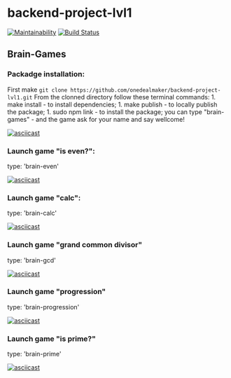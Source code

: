 # backend-project-lvl1

[![Maintainability](https://api.codeclimate.com/v1/badges/5c67789660431caf1ce2/maintainability)](https://codeclimate.com/github/onedealmaker/backend-project-lvl1/maintainability)
[![Build Status](https://api.travis-ci.org/onedealmaker/backend-project-lvl1.svg?branch=master)](https://api.travis-ci.org/onedealmaker/backend-project-lvl1)
## Brain-Games
### Packadge installation:
First make `git clone https://github.com/onedealmaker/backend-project-lvl1.git`
    From the clonned directory follow these terminal commands:
    1. make install - to install dependencies;
    1. make publish - to locally publish the package;
    1. sudo npm link - to install the package;
you can type "brain-games" - and the game ask for your name and say wellcome!

[![asciicast](https://asciinema.org/a/293179.svg)](https://asciinema.org/a/293179)
### Launch game "is even?":
type: 'brain-even'

[![asciicast](https://asciinema.org/a/293180.svg)](https://asciinema.org/a/293180)
### Launch game "calc":
type: 'brain-calc'

[![asciicast](https://asciinema.org/a/293181.svg)](https://asciinema.org/a/293181)
### Launch game "grand common divisor"
type: 'brain-gcd'

[![asciicast](https://asciinema.org/a/293182.svg)](https://asciinema.org/a/293182)
### Launch game "progression"
type: 'brain-progression'

[![asciicast](https://asciinema.org/a/293183.svg)](https://asciinema.org/a/293183)
### Launch game "is prime?"
type: 'brain-prime'

[![asciicast](https://asciinema.org/a/293184.svg)](https://asciinema.org/a/293184)
